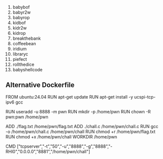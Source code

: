 1. babybof
2. babyr2w
3. babyrop
4. kidbof
5. kidr2w
6. kidrop
7. breakthebank
8. coffeebean
9. iridium
10. libraryc
11. piefect
12. rollthedice
13. babyshellcode




## Alternative Dockerfile
FROM ubuntu:24.04
RUN apt-get update
RUN apt-get install -y ucspi-tcp-ipv6 gcc

RUN useradd -u 8888 -m pwn
RUN mkdir -p /home/pwn
RUN chown -R pwn:pwn /home/pwn

ADD ./flag.txt /home/pwn/flag.txt
ADD ./chall.c /home/pwn/chall.c
RUN gcc -o /home/pwn/chall.c /home/pwn/chall
RUN chmod +r /home/pwn/flag.txt
RUN chmod +x /home/pwn/chall
WORKDIR /home/pwn

CMD ["tcpserver","-t","50","-u","8888","-g","8888","-RHl0","0.0.0.0","8881","/home/pwn/chall"]